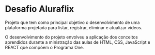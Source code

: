 # Desafio Aluraflix

Projeto que tem como principal objetivo o desenvolvimento de uma plataforma projetada para listar, registrar, eliminar e atualizar vídeos. 

O desenvolvimento do projeto envolveu a aplicação dos conceitos aprendidos durante a ministração das aulas de HTML, CSS, JavaScript e REACT que compõem o Programa One.

